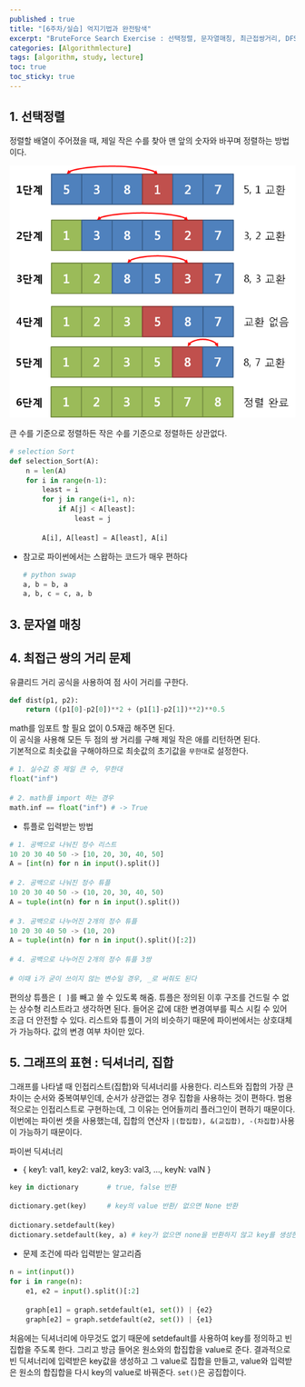 ```yaml
---
published : true
title: "[6주차/실습] 억지기법과 완전탐색"
excerpt: "BruteForce Search Exercise : 선택정렬, 문자열매칭, 최근접쌍거리, DFS, BFS"
categories: [Algorithmlecture]
tags: [algorithm, study, lecture]
toc: true
toc_sticky: true
---
```


## 1. 선택정렬

정렬할 배열이 주어졌을 때, 제일 작은 수를 찾아 맨 앞의 숫자와 바꾸며 정렬하는 방법이다.  

![fail to bring](/assets/Image/AlgorithmLec/selectionSort.png)

큰 수를 기준으로 정렬하든 작은 수를 기준으로 정렬하든 상관없다.


```py
# selection Sort
def selection_Sort(A):
    n = len(A)
    for i in range(n-1):
        least = i
        for j in range(i+1, n):
            if A[j] < A[least]:
                least = j
            
        A[i], A[least] = A[least], A[i]
```

+ 참고로 파이썬에서는 스왑하는 코드가 매우 편하다
    
    ```py
    # python swap
    a, b = b, a
    a, b, c = c, a, b
    ```  

## 3. 문자열 매칭

## 4. 최접근 쌍의 거리 문제

유클리드 거리 공식을 사용하여 점 사이 거리를 구한다.  
```py
def dist(p1, p2):
    return ((p1[0]-p2[0])**2 + (p1[1]-p2[1])**2)**0.5
```  
math를 임포트 할 필요 없이 0.5재곱 해주면 된다.  
이 공식을 사용해 모든 두 점의 쌍 거리를 구해 제일 작은 애를 리턴하면 된다.  
기본적으로 최솟값을 구해야하므로 최솟값의 초기값을 `무한대`로 설정한다.  
```py
# 1. 실수값 중 제일 큰 수, 무한대
float("inf")

# 2. math를 import 하는 경우
math.inf == float("inf") # -> True
```  

+ 튜플로 입력받는 방법  

```py
# 1. 공백으로 나눠진 정수 리스트
10 20 30 40 50 -> [10, 20, 30, 40, 50]
A = [int(n) for n in input().split()]

# 2. 공백으로 나눠진 정수 튜플
10 20 30 40 50 -> (10, 20, 30, 40, 50)
A = tuple(int(n) for n in input().split())

# 3. 공백으로 나누어진 2개의 정수 튜플
10 20 30 40 50 -> (10, 20)
A = tuple(int(n) for n in input().split()[:2])

# 4. 공백으로 나누어진 2개의 정수 튜플 3쌍

# 이때 i가 굳이 쓰이지 않는 변수일 경우, _로 써줘도 된다
```  

편의상 튜플은 `[ ]`를 빼고 쓸 수 있도록 해줌. 튜플은 정의된 이후 구조를 건드릴 수 없는 상수형 리스트라고 생각하면 된다. 들어온 값에 대한 변경여부를 픽스 시킬 수 있어 조금 더 안전할 수 있다. 리스트와 튜플이 거의 비슷하기 때문에 파이썬에서는 상호대체가 가능하다. 값의 변경 여부 차이만 있다.


## 5. 그래프의 표현 : 딕셔너리, 집합

그래프를 나타낼 때 인접리스트(집합)와 딕셔너리를 사용한다. 리스트와 집합의 가장 큰 차이는 순서와 중복여부인데, 순서가 상관없는 경우 집합을 사용하는 것이 편하다. 범용적으로는 인접리스트로 구현하는데, 그 이유는 언어들끼리 플러그인이 편하기 때문이다.   
이번에는 파이썬 셋을 사용했는데, 집합의 연산자 `|(합집합), &(교집합), -(차집합)`사용이 가능하기 때문이다.  

파이썬 딕셔너리  
+ { key1: val1, key2: val2, key3: val3, ..., keyN: valN }

```py
key in dictionary       # true, false 반환

dictionary.get(key)     # key의 value 반환/ 없으면 None 반환

dictionary.setdefault(key)
dictionary.setdefault(key, a) # key가 없으면 none을 반환하지 않고 key를 생성한 뒤 a를 value로 넣어준 뒤 a 반환
```

+ 문제 조건에 따라 입력받는 알고리즘

```py
n = int(input())
for i in range(n):
    e1, e2 = input().split()[:2]

    graph[e1] = graph.setdefault(e1, set()) | {e2}
    graph[e2] = graph.setdefault(e2, set()) | {e1}
```  
처음에는 딕셔너리에 아무것도 없기 때문에 setdefault를 사용하여 key를 정의하고 빈 집합을 주도록 한다. 그리고 방금 들어온 원소와의 합집합을 value로 준다. 결과적으로 빈 딕셔너리에 입력받은 key값을 생성하고 그 value로 집합을 만들고, value와 입력받은 원소의 합집합을 다시 key의 value로 바꿔준다. `set()`은 공집합이다. 

